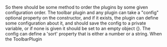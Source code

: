 So there should be some method to order the plugins by some given configuration order. The toolbar plugin and any plugin can take a "config" optional property on the constructor, and if it exists, the plugin can define some configuration about it, and should save the config to a private variable, or if none is given it should be set to an empty object {}.
The config can define a 'sort' property that is either a number or a string. When the ToolbarPlugin